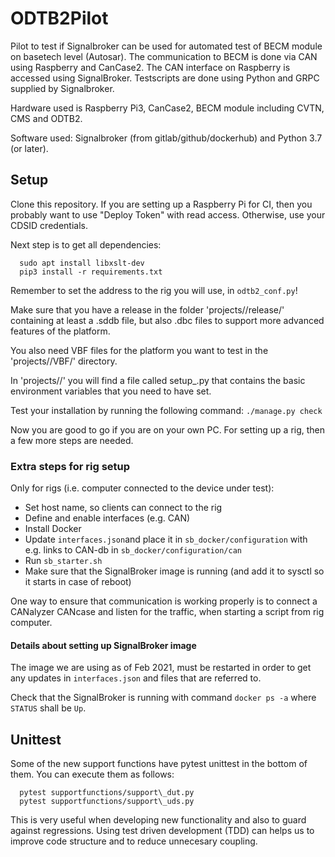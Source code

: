 # ODTB2Pilot

Pilot to test if Signalbroker can be used for automated test of BECM module on basetech level (Autosar).
The communication to BECM is done via CAN using Raspberry and CanCase2.
The CAN interface on Raspberry is accessed using SignalBroker.
Testscripts are done using Python and GRPC supplied by Signalbroker.

Hardware used is Raspberry Pi3, CanCase2, BECM module including CVTN, CMS and ODTB2.

Software used: Signalbroker (from gitlab/github/dockerhub) and Python 3.7 (or later). 


## Setup

Clone this repository. If you are setting up a Raspberry Pi for CI, then you
probably want to use "Deploy Token" with read access. Otherwise, use your CDSID
credentials.

Next step is to get all dependencies:

```shell
  sudo apt install libxslt-dev
  pip3 install -r requirements.txt
```

Remember to set the address to the rig you will use, in `odtb2_conf.py`!

Make sure that you have a release in the folder 'projects/<platform>/release/'
containing at least a .sddb file, but also .dbc files to support more advanced
features of the platform.

You also need VBF files for the platform you want to test in the
'projects/<platform>/VBF/' directory.

In 'projects/<platform>/' you will find a file called setup\_<platform>.py that
contains the basic environment variables that you need to have set.

Test your installation by running the following command: `./manage.py check`

Now you are good to go if you are on your own PC. For setting up a rig, then a
few more steps are needed.

### Extra steps for rig setup

Only for rigs (i.e. computer connected to the device under test):

 * Set host name, so clients can connect to the rig
 * Define and enable interfaces (e.g. CAN)
 * Install Docker
 * Update `interfaces.json`and place it in `sb_docker/configuration` with e.g.
   links to CAN-db in `sb_docker/configuration/can`
 * Run `sb_starter.sh`
 * Make sure that the SignalBroker image is running (and add it to sysctl so it
   starts in case of reboot)

One way to ensure that communication is working properly is to connect a
CANalyzer CANcase and listen for the traffic, when starting a script from rig
computer.

#### Details about setting up SignalBroker image

The image we are using as of Feb 2021, must be restarted in order to get any
updates in `interfaces.json` and files that are referred to.

Check that the SignalBroker is running with command `docker ps -a` where
`STATUS` shall be `Up`.

## Unittest

Some of the new support functions have pytest unittest in the bottom of them.
You can execute them as follows:

```shell
  pytest supportfunctions/support\_dut.py
  pytest supportfunctions/support\_uds.py
```

This is very useful when developing new functionality and also to guard against
regressions. Using test driven development (TDD) can helps us to improve code
structure and to reduce unnecesary coupling.
